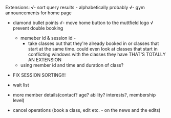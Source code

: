 Extensions:
√- sort query results - alphabetically probably
√- gym announcements for home page
- diamond bullet points
√- move home button to the muttfield logo
√ prevent double booking
  - memeber id & session id -
    - take classes out that they're already booked in or classes that start at the same time.  could even look at classes that start in conflicting windows with the classes they have THAT'S TOTALLY AN EXTENSION
  - using member id and time and duration of class?

- FIX SESSION SORTING!!!

- wait list
- more member details(contact? age? ability? interests?, membership level)
- cancel operations (book a class, edit etc. - on the news and the edits)
